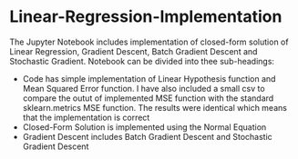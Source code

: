 # Linear-Regression-Implementation
The Jupyter Notebook includes implementation of closed-form solution of Linear Regression, Gradient Descent, Batch Gradient Descent and Stochastic Gradient. Notebook can be divided into thee sub-headings: 
*  Code has simple implementation of Linear Hypothesis function and Mean Squared Error function. I have also included a small csv to compare the outut of implemented MSE function with the standard sklearn.metrics MSE function. The results were identical which means that the implementation is correct
*  Closed-Form Solution is implemented using the Normal Equation
*  Gradient Descent includes Batch Gradient Descent and Stochastic Gradient Descent 
